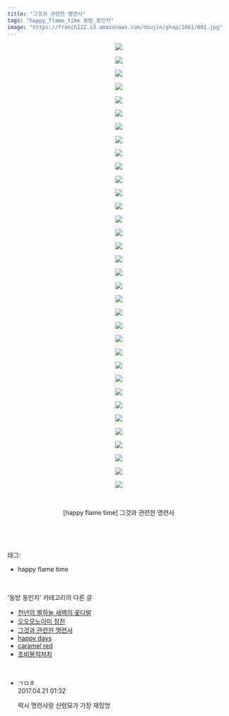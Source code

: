 ```yaml
---
title: "그것과 관련한 명련사"
tags: "happy_flame_time 동방_동인지"
image: "https://franch122.s3.amazonaws.com/doujin/ghap/1661/001.jpg"
---
```

<div class="article">
<p style="text-align: center; clear: none; float: none;"><img src="{{ site.imgserver4 }}/ghap/1661/001.jpg"/></p>
<p style="text-align: center; clear: none; float: none;"><img src="{{ site.imgserver4 }}/ghap/1661/002.jpg"/></p>
<p style="text-align: center; clear: none; float: none;"><img src="{{ site.imgserver4 }}/ghap/1661/003.jpg"/></p>
<p style="text-align: center; clear: none; float: none;"><img src="{{ site.imgserver4 }}/ghap/1661/004.jpg"/></p>
<p style="text-align: center; clear: none; float: none;"><img src="{{ site.imgserver4 }}/ghap/1661/005.jpg"/></p>
<p style="text-align: center; clear: none; float: none;"><img src="{{ site.imgserver4 }}/ghap/1661/006.jpg"/></p>
<p style="text-align: center; clear: none; float: none;"><img src="{{ site.imgserver4 }}/ghap/1661/007.jpg"/></p>
<p style="text-align: center; clear: none; float: none;"><img src="{{ site.imgserver4 }}/ghap/1661/008.jpg"/></p>
<p style="text-align: center; clear: none; float: none;"><img src="{{ site.imgserver4 }}/ghap/1661/009.jpg"/></p>
<p style="text-align: center; clear: none; float: none;"><img src="{{ site.imgserver4 }}/ghap/1661/010.jpg"/></p>
<p style="text-align: center; clear: none; float: none;"><img src="{{ site.imgserver4 }}/ghap/1661/011.jpg"/></p>
<p style="text-align: center; clear: none; float: none;"><img src="{{ site.imgserver4 }}/ghap/1661/012.jpg"/></p>
<p style="text-align: center; clear: none; float: none;"><img src="{{ site.imgserver4 }}/ghap/1661/013.jpg"/></p>
<p style="text-align: center; clear: none; float: none;"><img src="{{ site.imgserver4 }}/ghap/1661/014.jpg"/></p>
<p style="text-align: center; clear: none; float: none;"><img src="{{ site.imgserver4 }}/ghap/1661/015.jpg"/></p>
<p style="text-align: center; clear: none; float: none;"><img src="{{ site.imgserver4 }}/ghap/1661/016.jpg"/></p>
<p style="text-align: center; clear: none; float: none;"><img src="{{ site.imgserver4 }}/ghap/1661/017.jpg"/></p>
<p style="text-align: center; clear: none; float: none;"><img src="{{ site.imgserver4 }}/ghap/1661/018.jpg"/></p>
<p style="text-align: center; clear: none; float: none;"><img src="{{ site.imgserver4 }}/ghap/1661/019.jpg"/></p>
<p style="text-align: center; clear: none; float: none;"><img src="{{ site.imgserver4 }}/ghap/1661/020.jpg"/></p>
<p style="text-align: center; clear: none; float: none;"><img src="{{ site.imgserver4 }}/ghap/1661/021.jpg"/></p>
<p style="text-align: center; clear: none; float: none;"><img src="{{ site.imgserver4 }}/ghap/1661/022.jpg"/></p>
<p style="text-align: center; clear: none; float: none;"><img src="{{ site.imgserver4 }}/ghap/1661/023.jpg"/></p>
<p style="text-align: center; clear: none; float: none;"><img src="{{ site.imgserver4 }}/ghap/1661/024.jpg"/></p>
<p style="text-align: center; clear: none; float: none;"><img src="{{ site.imgserver4 }}/ghap/1661/025.jpg"/></p>
<p style="text-align: center; clear: none; float: none;"><img src="{{ site.imgserver4 }}/ghap/1661/026.jpg"/></p>
<p style="text-align: center; clear: none; float: none;"><img src="{{ site.imgserver4 }}/ghap/1661/027.jpg"/></p>
<p style="text-align: center; clear: none; float: none;"><img src="{{ site.imgserver4 }}/ghap/1661/028.jpg"/></p>
<p style="text-align: center; clear: none; float: none;"><img src="{{ site.imgserver4 }}/ghap/1661/029.jpg"/></p>
<p style="text-align: center; clear: none; float: none;"><img src="{{ site.imgserver4 }}/ghap/1661/030.jpg"/></p>
<p style="text-align: center; clear: none; float: none;"><img src="{{ site.imgserver4 }}/ghap/1661/031.jpg"/></p>
<p style="text-align: center; clear: none; float: none;"><img src="{{ site.imgserver4 }}/ghap/1661/032.jpg"/></p>
<p style="text-align: center; clear: none; float: none;"><img src="{{ site.imgserver4 }}/ghap/1661/033.jpg"/></p>
<p style="text-align: center; clear: none; float: none;"><img src="{{ site.imgserver4 }}/ghap/1661/034.jpg"/></p>
<p style="text-align: center; clear: none; float: none;"><br/></p>
<p style="text-align: center; clear: none; float: none;">[happy flame time] 그것과 관련한 명련사</p>
<p><br/></p>
</div><br/>
<div class="tagTrail">
<p>태그: </p>
<ul>
<li>happy flame time</li>
</ul>
</div><br/>
<div class="another">
<p>'동방 동인지' 카테고리의 다른 글</p>
<ul>
<li><a href="/ghap_1663">천년의 별하늘 새벽의 꽃다발</a></li>
<li><a href="/ghap_1662">오오모노이미 정찬</a></li>
<li><a href="/ghap_1661">그것과 관련한 명련사</a></li>
<li><a href="/ghap_1660">happy days</a></li>
<li><a href="/ghap_1659">caramel red</a></li>
<li><a href="/ghap_1658">초비봉적처치</a></li>
</ul>
</div><br/>
<div class="cb_module cb_fluid">
<div class="cb_wrt cb_profile">
<div class="comment">
<ul>
<li class="cb_thumb_off" id="comment14970713">
<div class="cb_comment_area">
<div class="cb_info_area">
<div class="cb_section">
<span class="cb_nick_name">ㄱㅁㅎ</span>
</div>
<div class="cb_section">
<span class="cb_date">2017.04.21 01:32 </span>
</div>
</div>
<div class="cb_dsc_comment">
<p class="cb_dsc">
											력시 명련사랑 신령묘가 가장 재밌엉
										</p>
</div>
</div></li>
</ul>
</div>
</div><!-- commentList close -->
</div><br/>
